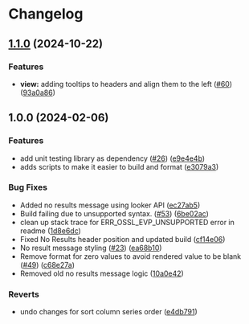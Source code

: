 # Changelog

## [1.1.0](https://github.com/looker-open-source/viz-report-table-marketplace-open-source/compare/v1.0.0...v1.1.0) (2024-10-22)


### Features

* **view:** adding tooltips to headers and align them to the left ([#60](https://github.com/looker-open-source/viz-report-table-marketplace-open-source/issues/60)) ([93a0a86](https://github.com/looker-open-source/viz-report-table-marketplace-open-source/commit/93a0a86d47686673181b6d6031d3688c2041a664))

## 1.0.0 (2024-02-06)


### Features

* add unit testing library as dependency ([#26](https://github.com/looker-open-source/viz-report-table-marketplace-open-source/issues/26)) ([e9e4e4b](https://github.com/looker-open-source/viz-report-table-marketplace-open-source/commit/e9e4e4bf74505e591cfec57177e6bbfa4bd1fd43))
* adds scripts to make it easier to build and format ([e3079a3](https://github.com/looker-open-source/viz-report-table-marketplace-open-source/commit/e3079a3b323eecb332c68d99e60b6e3436d5119c))


### Bug Fixes

* Added no results message using looker API ([ec27ab5](https://github.com/looker-open-source/viz-report-table-marketplace-open-source/commit/ec27ab5186489cbfcaad5f29d85dc7a4ddd5309e))
* Build failing due to unsupported syntax. ([#53](https://github.com/looker-open-source/viz-report-table-marketplace-open-source/issues/53)) ([6be02ac](https://github.com/looker-open-source/viz-report-table-marketplace-open-source/commit/6be02ac3bd582846a04ce59af04368d71028e3a7))
* clean up stack trace for ERR_OSSL_EVP_UNSUPPORTED error in readme ([1d8e6dc](https://github.com/looker-open-source/viz-report-table-marketplace-open-source/commit/1d8e6dce02bdbf429c981618c766668d9e187c5c))
* Fixed No Results header position and updated build ([cf14e06](https://github.com/looker-open-source/viz-report-table-marketplace-open-source/commit/cf14e065f15a1b482dca0c5e0a1671d856be7487))
* No result message styling ([#23](https://github.com/looker-open-source/viz-report-table-marketplace-open-source/issues/23)) ([ea68b10](https://github.com/looker-open-source/viz-report-table-marketplace-open-source/commit/ea68b10e3524d10e3f8bc0d7c12552c5631c747c))
* Remove format for zero values to avoid rendered value to be blank ([#49](https://github.com/looker-open-source/viz-report-table-marketplace-open-source/issues/49)) ([c68e27a](https://github.com/looker-open-source/viz-report-table-marketplace-open-source/commit/c68e27a4717f81578dc6a5634ef98ddd1e5bddea))
* Removed old no results message logic ([10a0e42](https://github.com/looker-open-source/viz-report-table-marketplace-open-source/commit/10a0e429cc641cf9704f2f7ac92b23cb14c55188))


### Reverts

* undo changes for sort column series order ([e4db791](https://github.com/looker-open-source/viz-report-table-marketplace-open-source/commit/e4db79162ec6a7b50f25c8ed7e26b04eac80cc20))
